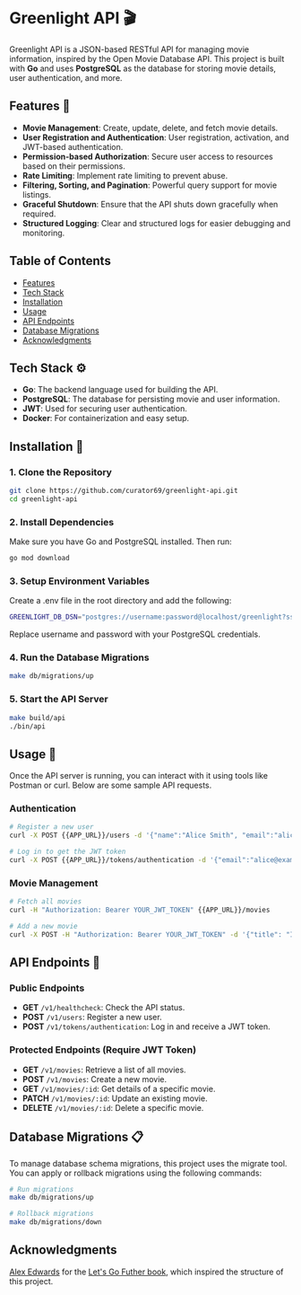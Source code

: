 # Greenlight API 🎬

Greenlight API is a JSON-based RESTful API for managing movie information, inspired by the Open Movie Database API. This project is built with **Go** and uses **PostgreSQL** as the database for storing movie details, user authentication, and more.

## Features 🌟

- **Movie Management**: Create, update, delete, and fetch movie details.
- **User Registration and Authentication**: User registration, activation, and JWT-based authentication.
- **Permission-based Authorization**: Secure user access to resources based on their permissions.
- **Rate Limiting**: Implement rate limiting to prevent abuse.
- **Filtering, Sorting, and Pagination**: Powerful query support for movie listings.
- **Graceful Shutdown**: Ensure that the API shuts down gracefully when required.
- **Structured Logging**: Clear and structured logs for easier debugging and monitoring.

## Table of Contents

- [Features](#features)
- [Tech Stack](#tech-stack)
- [Installation](#installation)
- [Usage](#usage)
- [API Endpoints](#api-endpoints)
- [Database Migrations](#database-migrations)
- [Acknowledgments](#acknowledgments "Acknowledgments")

## Tech Stack ⚙️

- **Go**: The backend language used for building the API.
- **PostgreSQL**: The database for persisting movie and user information.
- **JWT**: Used for securing user authentication.
- **Docker**: For containerization and easy setup.

## Installation 🔧

### 1. Clone the Repository

```bash
git clone https://github.com/curator69/greenlight-api.git
cd greenlight-api
```

### 2. Install Dependencies

Make sure you have Go and PostgreSQL installed. Then run:

```bash
go mod download
```

### 3. Setup Environment Variables

Create a .env file in the root directory and add the following:

```bash
GREENLIGHT_DB_DSN="postgres://username:password@localhost/greenlight?sslmode=disable"
```

Replace username and password with your PostgreSQL credentials.

### 4. Run the Database Migrations

```bash
make db/migrations/up
```

### 5. Start the API Server

```bash
make build/api
./bin/api
```

## Usage 🚀

Once the API server is running, you can interact with it using tools like Postman or curl. Below are some sample API requests.

### Authentication

```bash
# Register a new user
curl -X POST {{APP_URL}}/users -d '{"name":"Alice Smith", "email":"alice@example.com", "password":"pa55word"}'

# Log in to get the JWT token
curl -X POST {{APP_URL}}/tokens/authentication -d '{"email":"alice@example.com", "password":"pa55word"}'
```

### Movie Management

```bash
# Fetch all movies
curl -H "Authorization: Bearer YOUR_JWT_TOKEN" {{APP_URL}}/movies

# Add a new movie
curl -X POST -H "Authorization: Bearer YOUR_JWT_TOKEN" -d '{"title": "Inception", "year": 2010, "runtime": "148 mins", "genres": ["action", "sci-fi"]}' {{APP_URL}}/movies
```

## API Endpoints 📄

### Public Endpoints

- **GET** `/v1/healthcheck`: Check the API status.
- **POST** `/v1/users`: Register a new user.
- **POST** `/v1/tokens/authentication`: Log in and receive a JWT token.

### Protected Endpoints (Require JWT Token)

- **GET** `/v1/movies`: Retrieve a list of all movies.
- **POST** `/v1/movies`: Create a new movie.
- **GET** `/v1/movies/:id`: Get details of a specific movie.
- **PATCH** `/v1/movies/:id`: Update an existing movie.
- **DELETE** `/v1/movies/:id`: Delete a specific movie.

## Database Migrations 📋

To manage database schema migrations, this project uses the migrate tool. You can apply or rollback migrations using the following commands:

```bash
# Run migrations
make db/migrations/up

# Rollback migrations
make db/migrations/down
```

## Acknowledgments

[Alex Edwards](https://www.alexedwards.net/) for the [Let&#39;s Go Futher book](https://lets-go-further.alexedwards.net/ "Let's Go Futher book"), which inspired the structure of this project.
